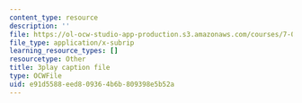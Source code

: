 ```yaml
---
content_type: resource
description: ''
file: https://ol-ocw-studio-app-production.s3.amazonaws.com/courses/7-016-introductory-biology-fall-2018/e91d5588eed809364b6b809398e5b52a_KlVHqq38KJU.srt
file_type: application/x-subrip
learning_resource_types: []
resourcetype: Other
title: 3play caption file
type: OCWFile
uid: e91d5588-eed8-0936-4b6b-809398e5b52a
---
```

